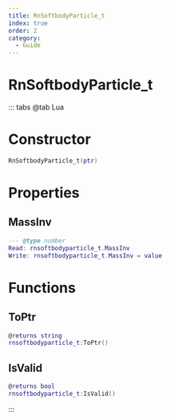 ```yaml
---
title: RnSoftbodyParticle_t
index: true
order: 2
category:
  - Guide
---
```


# RnSoftbodyParticle_t

::: tabs
@tab Lua
# Constructor
```lua
RnSoftbodyParticle_t(ptr)
```
# Properties
## MassInv 
```lua
--- @type number
Read: rnsoftbodyparticle_t.MassInv
Write: rnsoftbodyparticle_t.MassInv = value
```
# Functions
## ToPtr
```lua
@returns string
rnsoftbodyparticle_t:ToPtr()
```
## IsValid
```lua
@returns bool
rnsoftbodyparticle_t:IsValid()
```

:::